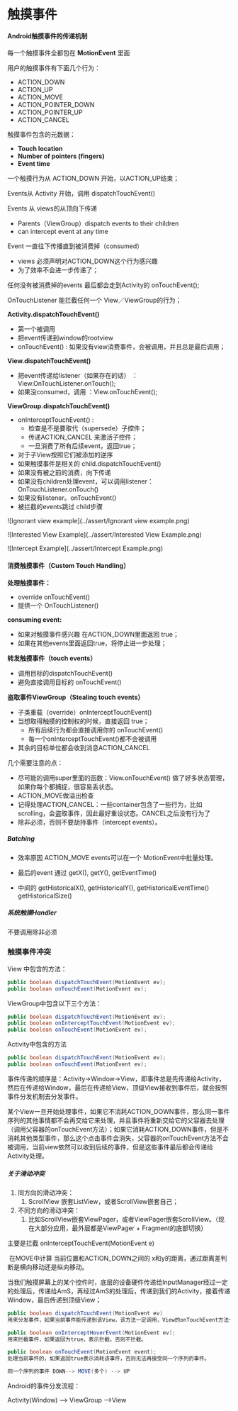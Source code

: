 # 触摸事件

#### Android触摸事件的传递机制

每一个触摸事件全都包在 **MotionEvent** 里面

用户的触摸事件有下面几个行为：

- ACTION_DOWN
- ACTION_UP
- ACTION_MOVE
- ACTION_POINTER_DOWN
- ACTION_POINTER_UP
- ACTION_CANCEL

触摸事件包含的元数据：

- **Touch location**
- **Number of pointers (fingers)**
- **Event time**

一个触摸行为从 ACTION_DOWN 开始，以ACTION_UP结束；



Events从 Activity 开始，调用 dispatchTouchEvent()

Events 从 views的从顶向下传递

- Parents（ViewGroup）dispatch events to their children
- can intercept event at any time

Event 一直往下传播直到被消费掉（consumed）

- views 必须声明对ACTION_DOWN这个行为感兴趣
- 为了效率不会进一步传递了；

任何没有被消费掉的events 最后都会走到Activity的 onTouchEvent();

OnTouchListener 能拦截任何一个 View／ViewGroup的行为；

**Activity.dispatchTouchEvent()**

- 第一个被调用
- 把event传递到window的rootview
- onTouchEvent() :  如果没有view消费事件，会被调用，并且总是最后调用；

**View.dispatchTouchEvent()**

- 把event传递给listener（如果存在的话） ： View.OnTouchListener.onTouch();
- 如果没consumed，调用 ：View.onTouchEvent();

**ViewGroup.dispatchTouchEvent()**

- onInterceptTouchEvent() : 
  - 检查是不是要取代（supersede）子控件；
  - 传递ACTION_CANCEL 来激活子控件；
  - 一旦消费了所有后续event，返回true；
- 对于子View按照它们被添加的逆序
- 如果触摸事件是相关的 child.dispatchTouchEvent()
- 如果没有被之前的消费，向下传递
- 如果没有children处理event，可以调用listener：OnTouchListener.onTouch()
- 如果没有listener。onTouchEvent()
- 被拦截的events跳过 child步骤

![Ignorant view example](../assert/Ignorant view example.png)

![Interested View Example](../assert/Interested View Example.png)

![Intercept Example](../assert/Intercept Example.png)



#### 消费触摸事件（Custom Touch Handling）

**处理触摸事件：**

- override onTouchEvent()
- 提供一个 OnTouchListener()

**consuming event:**

- 如果对触摸事件感兴趣 在ACTION_DOWN里面返回 true；
- 如果在其他events里面返回true，将停止进一步处理；

**转发触摸事件（touch events）**

- 调用目标的dispatchTouchEvent()
- 避免直接调用目标的 onTouchEvent()

**盗取事件ViewGroup（Stealing touch events）**

- 子类重载（override）onInterceptTouchEvent()
- 当想取得触摸的控制权的时候，直接返回 true；
  - 所有后续行为都会直接调用你的 onTouchEvent()
  - 每一个onInterceptTouchEvent()都不会被调用
- 其余的目标单位都会收到消息ACTION_CANCEL

几个需要注意的点：

- 尽可能的调用super里面的函数：View.onTouchEvent() 做了好多状态管理，如果你每个都捕捉，很容易丢状态。
- ACTION_MOVE做溢出检查
- 记得处理ACTION_CANCEL：一些container包含了一些行为，比如 scrolling，会盗取事件，因此最好重设状态。CANCEL之后没有行为了
- 除非必须，否则不要劫持事件（intercept events）。

##### Batching

- 效率原因 ACTION_MOVE events可以在一个 MotionEvent中批量处理。


- 最后的event 通过 getX(), getY(), getEventTime()


- 中间的 getHistoricalX(), getHistoricalY(), getHistoricalEventTime() getHistoricalSize()



##### 系统触摸Handler

不要调用除非必须



### 触摸事件冲突

View 中包含的方法：

```java
public boolean dispatchTouchEvent(MotionEvent ev);
public boolean onTouchEvent(MotionEvent ev);
```

ViewGroup中包含以下三个方法：

```java
public boolean dispatchTouchEvent(MotionEvent ev);
public boolean onInterceptTouchEvent(MotionEvent ev);
public boolean onTouchEvent(MotionEvent ev);
```

Activity中包含的方法

```java
public boolean dispatchTouchEvent(MotionEvent ev);
public boolean onTouchEvent(MotionEvent ev);
```

事件传递的顺序是：Activity->Window->View，即事件总是先传递给Activity，然后在传递给Window，最后在传递给View，顶级View接收到事件后，就会按照事件分发机制去分发事件。

某个View一旦开始处理事件，如果它不消耗ACTION_DOWN事件，那么同一事件序列的其他事情都不会再交给它来处理，并且事件将重新交给它的父容器去处理（调用父容器的onTouchEvent方法）；如果它消耗ACTION_DOWN事件，但是不消耗其他类型事件，那么这个点击事件会消失，父容器的onTouchEvent方法不会被调用，当前view依然可以收到后续的事件，但是这些事件最后都会传递给Activity处理。



##### 关于滑动冲突

1. 同方向的滑动冲突：
   1. ScrollView 嵌套ListView，或者ScrollView嵌套自己；
2. 不同方向的滑动冲突：
   1. 比如ScrollView嵌套ViewPager，或者ViewPager嵌套ScrollView。（现在大部分应用，最外层都是ViewPager + Fragment的底部切换）



主要是拦截 onInterceptTouchEvent(MotionEvent e)

​	在MOVE中计算 当前位置和ACTION_DOWN之间的 x和y的距离，通过距离差判断是横向移动还是纵向移动。



当我们触摸屏幕上的某个控件时，底层的设备硬件传递给InputManager经过一定的处理后，传递给AmS，再经过AmS的处理后，传递到我们的Activity，接着传递Window，最后传递到顶级View；

```java
public boolean dispatchTouchEvent(MotionEvent ev)
用来分发事件，如果当前事件能传递到该View，该方法一定调用，View的onTouchEvent方法一定会调用，而该方法的返回值onTouchEvent影响。

public boolean onInterceptHoverEvent(MotionEvent ev);
用来拦截事件，如果返回为true，表示拦截，否则不拦截。

public boolean onTouchEvent(MotionEvent event);
处理当前事件的，如果返回true表示消耗该事件，否则无法再接受同一个序列的事件。

同一个序列的事件 DOWN--> MOVE(多个) --> UP
```

Android的事件分发流程：

Activity(Window) —> ViewGroup —>View
